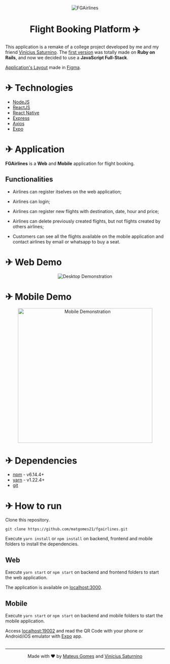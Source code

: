 <p align="center">
    <img alt="FGAirlines" src="https://raw.githubusercontent.com/matgomes21/fgairlines/924882e7e055d2aa63a7553955fed78f8ff9924b/frontend/src/assets/big-logo.svg" />
</p>

 <h1 align="center">
    Flight Booking Platform ✈️
 </h1>

This application is a remake of a college project developed by me and my friend [Vinícius Saturnino](https://github.com/viniciussaturnino). The [first version](https://gitlab.com/viniciussaturnino07/fgairlines) was totally made on **Ruby on Rails**, and now we decided to use a **JavaScript Full-Stack**.

[Application's Layout](https://www.figma.com/file/YvI3f4UZkkZOwv7aggcUVa/FGAirlines?node-id=0%3A1) made in [Figma](https://www.figma.com/).

# ✈ Technologies

- [NodeJS](https://nodejs.org/en/)
- [ReactJS](https://reactjs.org/)
- [React Native](https://reactnative.dev/)
- [Express](https://expressjs.com/pt-br/)
- [Axios](https://www.npmjs.com/package/axios)
- [Expo](https://expo.io/)

# ✈ Application

**FGAirlines** is a **Web** and **Mobile** application for flight booking.

## Functionalities

- Airlines can register itselves on the web application;

- Airlines can login;

- Airlines can register new flights with destination, date, hour and price;

- Airlines can delete previously created flights, but not flights created by others airlines;

- Customers can see all the flights available on the mobile application and contact airlines by email or whatsapp to buy a seat.

# ✈ Web Demo

<p align="center">
    <img alt="Desktop Demonstration" src="https://raw.githubusercontent.com/matgomes21/fgairlines/master/github/desktop-demonstration.gif" />
</p>

# ✈ Mobile Demo

<p align="center">
    <img alt="Mobile Demonstration" src="https://github.com/matgomes21/fgairlines/blob/master/github/mobile-demo.gif?raw=true" height="425" />
</p>

# ✈ Dependencies

- [npm](https://www.npmjs.com/) - v6.14.4+
- [yarn](https://yarnpkg.com/) - v1.22.4+
- [git](https://git-scm.com/)

# ✈ How to run

Clone this repository.
```
git clone https://github.com/matgomes21/fgairlines.git
```
Execute ```yarn install``` or ```npm install``` on backend, frontend and mobile folders to install the dependencies.

## Web

Execute ```yarn start``` or ```npm start``` on backend and frontend folders to start the web application.

The application is available on [localhost:3000](http://localhost:3000).

## Mobile

Execute ```yarn start``` or ```npm start``` on backend and mobile folders to start the mobile application.

Access [localhost:19002](http://localhost:19002/) and read the QR Code with your phone or Android/iOS emulator with [Expo](https://expo.io/) app.
<br>
<br>

---

<p align="center">Made with ❤️ by <a href="https://github.com/matgomes21">Mateus Gomes</a> and <a href="https://github.com/viniciussaturnino">Vinícius Saturnino</a></p>
